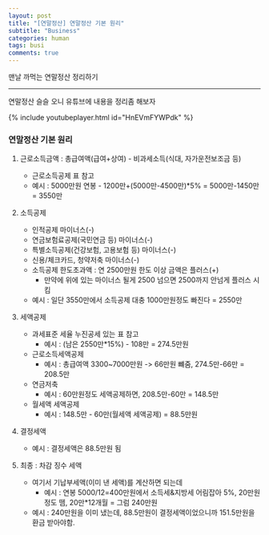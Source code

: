 ```yaml
---
layout: post
title: "[연말정산] 연말정산 기본 원리"
subtitle: "Business"
categories: human
tags: busi
comments: true
---
```


맨날 까먹는 연말정산 정리하기

---

연말정산 슬슬 오니 유튜브에 내용을 정리좀 해보자

{% include youtubeplayer.html id="HnEVmFYWPdk" %}

### 연말정산 기본 원리

1. 근로소득금액 : 총급여액(급여+상여) - 비과세소득(식대, 자가운전보조금 등)
    * 근로소득공제 표 참고
    * 예시 : 5000만원 연봉 - 1200만+(5000만-4500만)*5% = 5000만-1450만 = 3550만

2. 소득공제
    * 인적공제 마이너스(-)
    * 연금보험료공제(국민연금 등) 마이너스(-)
    * 특별소득공제(건강보험, 고용보험 등) 마이너스(-)
    * 신용/체크카드, 청약저축 마이너스(-)
    * 소득공제 한도초과액 : 연 2500만원 한도 이상 금액은 플러스(+)
        - 만약에 위에 있는 마이너스 될게 2500 넘으면 2500까지 안넘게 플러스 시킴
    * 예시 : 일단 3550만에서 소득공제 대충 1000만원정도 빠진다 = 2550만
3. 세액공제 
    * 과세표준 세율 누진공세 있는 표 참고
        * 예시 : (남은 2550만*15%) - 108만 = 274.5만원
    * 근로소득세액공제
        * 예시 : 총급여액 3300~7000만원 -> 66만원 뺴줌, 274.5만-66만 = 208.5만
    * 연금저축
        * 예시 : 60만원정도 세액공제하면, 208.5만-60만 = 148.5만
    * 월세액 세액공제
        * 예시 : 148.5만 - 60만(월세액 세액공제) = 88.5만원

4. 결정세액
    * 예시 : 결정세액은 88.5만원 됨

5. 최종 : 차감 징수 세액
    * 여기서 기납부세액(이미 낸 세액)를 계산하면 되는데
        * 예시 : 연봉 5000/12=400만원에서 소득세&지방세 어림잡아 5%, 20만원정도 뗌, 20만*12개월 = 그럼 240만원
    * 예시 : 240만원을 이미 냈는데, 88.5만원이 결정세액이었으니까 151.5만원을 환금 받아야함.